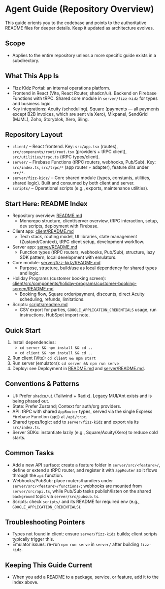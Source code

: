 # Agent Guide (Repository Overview)

This guide orients you to the codebase and points to the authoritative README files for deeper details. Keep it updated as architecture evolves.

## Scope
- Applies to the entire repository unless a more specific guide exists in a subdirectory.

## What This App Is
- Fizz Kidz Portal: an internal operations platform.
- Frontend in React (Vite, React Router, shadcn/ui). Backend on Firebase Functions with tRPC. Shared core module in `server/fizz-kidz` for types and business logic.
- Key integrations: Acuity (scheduling), Square (payments — all payments except B2B invoices, which are sent via Xero), Mixpanel, SendGrid (MJML), Zoho, Storyblok, Xero, Sling.

## Repository Layout
- `client/` – React frontend. Key: `src/app.tsx` (routes), `src/components/root/root.tsx` (providers + tRPC client), `src/utilities/trpc.ts` (tRPC types/client).
- `server/` – Firebase Functions (tRPC routers, webhooks, Pub/Sub). Key: `src/index.ts`, `src/trpc/*` (app router + adapter), feature dirs under `src/*`.
- `server/fizz-kidz/` – Core shared module (types, constants, utilities, shared logic). Built and consumed by both client and server.
- `scripts/` – Operational scripts (e.g., exports, maintenance utilities).

## Start Here: README Index
- Repository overview: [README.md](README.md)
  - Monorepo structure, client/server overview, tRPC interaction, setup, dev scripts, deployment with Firebase.
- Client app: [client/README.md](client/README.md)
  - Tech stack, routing model, UI libraries, state management (Zustand/Context), tRPC client setup, development workflow.
- Server app: [server/README.md](server/README.md)
  - Function types (tRPC routers, webhooks, Pub/Sub), structure, lazy SDK pattern, local development with emulators.
- Core module: [server/fizz-kidz/README.md](server/fizz-kidz/README.md)
  - Purpose, structure, build/use as local dependency for shared types and logic.
- Holiday Programs (customer booking screen): [client/src/components/holiday-programs/customer-booking-screen/README.md](client/src/components/holiday-programs/customer-booking-screen/README.md)
  - Booking flow, Square order/payment, discounts, direct Acuity scheduling, refunds, limitations.
- Scripts: [scripts/readme.md](scripts/readme.md)
  - CSV export for parties, `GOOGLE_APPLICATION_CREDENTIALS` usage, run instructions, HubSpot import note.

## Quick Start
1. Install dependencies:
   - `cd server && npm install && cd ..`
   - `cd client && npm install && cd ..`
2. Run client (Vite): `cd client && npm start`
3. Run server (emulators): `cd server && npm run serve`
4. Deploy: see Deployment in [README.md](README.md) and [server/README.md](server/README.md).

## Conventions & Patterns
- UI: Prefer `shadcn/ui` (Tailwind + Radix). Legacy MUI/Ant exists and is being phased out.
- State: Prefer Zustand; Context for auth/org providers.
- API: tRPC with shared `AppRouter` types, served via the single Express Firebase Function (`api`) at `/api/trpc`.
- Shared types/logic: add to `server/fizz-kidz` and export via its `src/index.ts`.
- Server SDKs: instantiate lazily (e.g., Square/Acuity/Xero) to reduce cold starts.

## Common Tasks
- Add a new API surface: create a feature folder in `server/src/<feature>/`, define or extend a tRPC router, and register it with `appRouter` so it flows through the `api` function.
- Webhooks/PubSub: place routers/handlers under `server/src/<feature>/functions/`; webhooks are mounted from `server/src/api.ts`, while Pub/Sub tasks publish/listen on the shared `background` topic via `server/src/pubsub.ts`.
- Scripts: check `scripts/` and its README for required env (e.g., `GOOGLE_APPLICATION_CREDENTIALS`).

## Troubleshooting Pointers
- Types not found in client: ensure `server/fizz-kidz` builds; client scripts typically trigger this.
- Emulator issues: re-run `npm run serve` in `server/` after building `fizz-kidz`.

## Keeping This Guide Current
- When you add a README to a package, service, or feature, add it to the index above.
